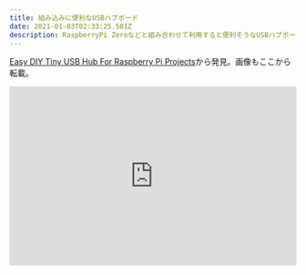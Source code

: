 ```yaml
---
title: 組み込みに便利なUSBハブボード
date: 2021-01-03T02:33:25.501Z
description: RaspberryPi Zeroなどと組み合わせて利用すると便利そうなUSBハブボードを紹介します。
---
```

[Easy DIY Tiny USB Hub For Raspberry Pi Projects](https://www.retrocution.com/2020/01/15/easy-diy-tiny-usb-hub-for-raspberry-pi-projects/)から発見。画像もここから転載。

<iframe width="100%" height="315" src="https://www.youtube.com/embed/gb1BlFKrX1Y" frameborder="0" allow="accelerometer; autoplay; clipboard-write; encrypted-media; gyroscope; picture-in-picture" allowfullscreen></iframe>
